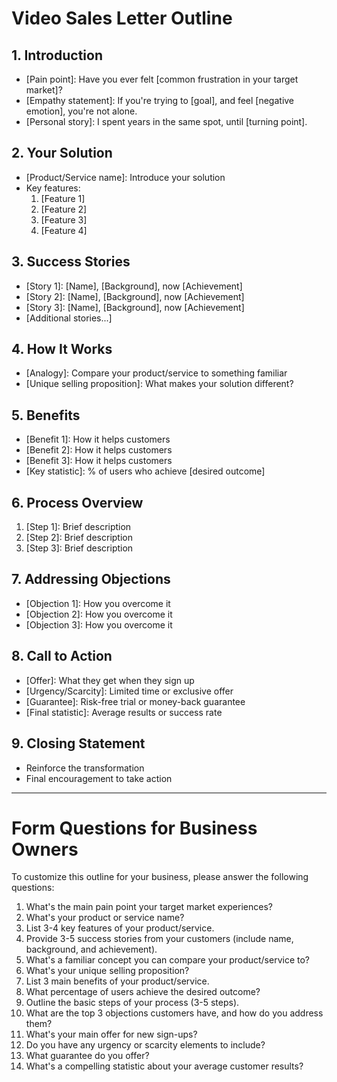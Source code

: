 # Video Sales Letter Outline

## 1. Introduction
- [Pain point]: Have you ever felt [common frustration in your target market]?
- [Empathy statement]: If you're trying to [goal], and feel [negative emotion], you're not alone.
- [Personal story]: I spent years in the same spot, until [turning point].

## 2. Your Solution
- [Product/Service name]: Introduce your solution
- Key features:
  1. [Feature 1]
  2. [Feature 2]
  3. [Feature 3]
  4. [Feature 4]

## 3. Success Stories
- [Story 1]: [Name], [Background], now [Achievement]
- [Story 2]: [Name], [Background], now [Achievement]
- [Story 3]: [Name], [Background], now [Achievement]
- [Additional stories...]

## 4. How It Works
- [Analogy]: Compare your product/service to something familiar
- [Unique selling proposition]: What makes your solution different?

## 5. Benefits
- [Benefit 1]: How it helps customers
- [Benefit 2]: How it helps customers
- [Benefit 3]: How it helps customers
- [Key statistic]: % of users who achieve [desired outcome]

## 6. Process Overview
1. [Step 1]: Brief description
2. [Step 2]: Brief description
3. [Step 3]: Brief description

## 7. Addressing Objections
- [Objection 1]: How you overcome it
- [Objection 2]: How you overcome it
- [Objection 3]: How you overcome it

## 8. Call to Action
- [Offer]: What they get when they sign up
- [Urgency/Scarcity]: Limited time or exclusive offer
- [Guarantee]: Risk-free trial or money-back guarantee
- [Final statistic]: Average results or success rate

## 9. Closing Statement
- Reinforce the transformation
- Final encouragement to take action

---

# Form Questions for Business Owners

To customize this outline for your business, please answer the following questions:

1. What's the main pain point your target market experiences?
2. What's your product or service name?
3. List 3-4 key features of your product/service.
4. Provide 3-5 success stories from your customers (include name, background, and achievement).
5. What's a familiar concept you can compare your product/service to?
6. What's your unique selling proposition?
7. List 3 main benefits of your product/service.
8. What percentage of users achieve the desired outcome?
9. Outline the basic steps of your process (3-5 steps).
10. What are the top 3 objections customers have, and how do you address them?
11. What's your main offer for new sign-ups?
12. Do you have any urgency or scarcity elements to include?
13. What guarantee do you offer?
14. What's a compelling statistic about your average customer results?
